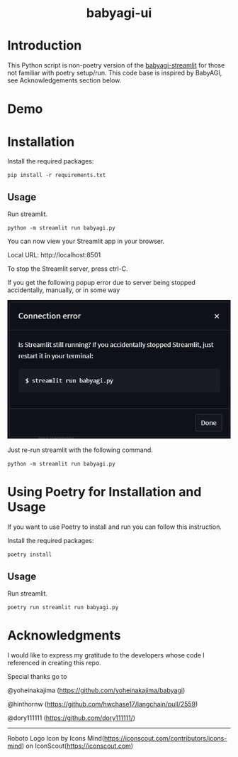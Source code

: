 <h1 align="center">
 babyagi-ui

</h1>

# Introduction
This Python script is non-poetry version of the [babyagi-streamlit](https://github.com/dory111111/babyagi-streamlit) for those not familiar with poetry setup/run.  This code base is inspired by BabyAGI, see Acknowledgements section below.

# Demo

# Installation
Install the required packages:
````
pip install -r requirements.txt
````
## Usage

Run streamlit.
````
python -m streamlit run babyagi.py 
````

You can now view your Streamlit app in your browser.

Local URL: http://localhost:8501

To stop the Streamlit server, press ctrl-C.

If you get the following popup error due to server being stopped accidentally, manually, or in some way

![Connection Error](img/conn_error.png)

Just re-run streamlit with the following command.
````
python -m streamlit run babyagi.py 
````

# Using Poetry for Installation and Usage
If you want to use Poetry to install and run you can follow this instruction.

Install the required packages:
````
poetry install
````

## Usage

Run streamlit.
````
poetry run streamlit run babyagi.py 
````

# Acknowledgments

I would like to express my gratitude to the developers whose code I referenced in creating this repo.

Special thanks go to 

@yoheinakajima (https://github.com/yoheinakajima/babyagi)

@hinthornw (https://github.com/hwchase17/langchain/pull/2559)

@dory111111 (https://github.com/dory111111/)

---
Roboto Logo Icon by Icons Mind(https://iconscout.com/contributors/icons-mind) on IconScout(https://iconscout.com)
